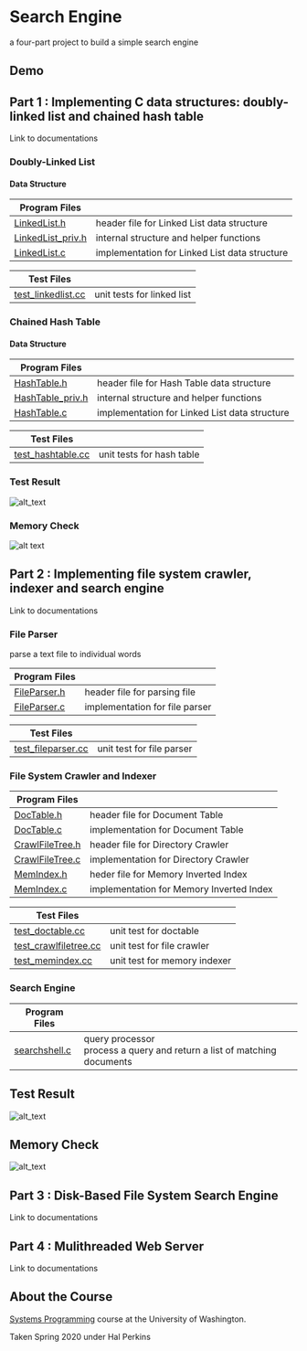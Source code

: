 # Search Engine
a four-part project to build a simple search engine
## Demo

## Part 1 : Implementing C data structures: doubly-linked list and chained hash table
Link to documentations [](here)
### Doubly-Linked List
#### Data Structure
| Program Files | |
| --- | --- |
| [LinkedList.h](https://github.com/bellaroseee/SysProg-hw1/blob/master/LinkedList.h) | header file for Linked List data structure |
| [LinkedList_priv.h](https://github.com/bellaroseee/SysProg-hw1/blob/master/LinkedList_priv.h) | internal structure and helper functions |
| [LinkedList.c](https://github.com/bellaroseee/SysProg-hw1/blob/master/LinkedList.c) | implementation for Linked List data structure |
  
| Test Files | |
| --- | --- |
| [test_linkedlist.cc](https://github.com/bellaroseee/SysProg-hw1/blob/master/test_linkedlist.cc) | unit tests for linked list |
### Chained Hash Table
#### Data Structure
| Program Files |  |
| --- | --- |
| [HashTable.h](https://github.com/bellaroseee/SysProg-hw1/blob/master/HashTable.h) | header file for Hash Table data structure | 
| [HashTable_priv.h](https://github.com/bellaroseee/SysProg-hw1/blob/master/HashTable_priv.h) | internal structure and helper functions |
| [HashTable.c](https://github.com/bellaroseee/SysProg-hw1/blob/master/HashTable.c) | implementation for Linked List data structure |
  
| Test Files | |
| --- | --- |
| [test_hashtable.cc](https://github.com/bellaroseee/SysProg-hw1/blob/master/test_hashtable.cc) | unit tests for hash table |
  
### Test Result
![alt_text](https://raw.githubusercontent.com/bellaroseee/SysProg-hw1/master/public/hw-1-test.jpg)

### Memory Check
![alt text](https://raw.githubusercontent.com/bellaroseee/SysProg-hw1/master/public/memory-check.jpg)


## Part 2 : Implementing file system crawler, indexer and search engine
Link to documentations [](here)
### File Parser
parse a text file to individual words
  
| Program Files | |
| --- | --- |
| [FileParser.h](https://github.com/bellaroseee/SysProg-hw2/blob/master/FileParser.h) | header file for parsing file |
| [FileParser.c](https://github.com/bellaroseee/SysProg-hw2/blob/master/FileParser.c) | implementation for file parser |

| Test Files | |
| --- | --- |
| [test_fileparser.cc](https://github.com/bellaroseee/SysProg-hw2/blob/master/test_fileparser.cc) | unit test for file parser | 
### File System Crawler and Indexer
| Program Files | |
| --- | --- |
| [DocTable.h](https://github.com/bellaroseee/SysProg-hw2/blob/master/DocTable.h) | header file for Document Table |
| [DocTable.c](https://github.com/bellaroseee/SysProg-hw2/blob/master/DocTable.cc) | implementation for Document Table |
| [CrawlFileTree.h](https://github.com/bellaroseee/SysProg-hw2/blob/master/CrawlFileTree.h) | header file for Directory Crawler |
| [CrawlFileTree.c](https://github.com/bellaroseee/SysProg-hw2/blob/master/CrawlFileTree.c) | implementation for Directory Crawler |
| [MemIndex.h](https://github.com/bellaroseee/SysProg-hw2/blob/master/MemIndex.h) | heder file for Memory Inverted Index |
| [MemIndex.c](https://github.com/bellaroseee/SysProg-hw2/blob/master/MemIndex.c) | implementation for Memory Inverted Index |

| Test Files | |
| --- | --- |
| [test_doctable.cc](https://github.com/bellaroseee/SysProg-hw2/blob/master/test_doctable.cc) | unit test for doctable |
| [test_crawlfiletree.cc](https://github.com/bellaroseee/SysProg-hw2/blob/master/test_crawlfiletree.cc) | unit test for file crawler | 
| [test_memindex.cc](https://github.com/bellaroseee/SysProg-hw2/blob/master/memindex.cc) | unit test for memory indexer |
### Search Engine
| Program Files | |
| --- | --- |
| [searchshell.c](https://github.com/bellaroseee/SysProg-hw2/blob/master/searchshell.cc) | query processor <br/> process a query and return a list of matching documents |

## Test Result
![alt_text](https://raw.githubusercontent.com/bellaroseee/SysProg-hw2/master/public/hw2-test-.jpg)

## Memory Check
![alt_text](https://raw.githubusercontent.com/bellaroseee/SysProg-hw2/master/public/memory-check.jpg)


## Part 3 : Disk-Based File System Search Engine
Link to documentations [](here)

## Part 4 : Mulithreaded Web Server
Link to documentations [](here)

## About the Course
[Systems Programming](https://courses.cs.washington.edu/courses/cse333/20sp/) course at the University of Washington.
  
Taken Spring 2020 under Hal Perkins
